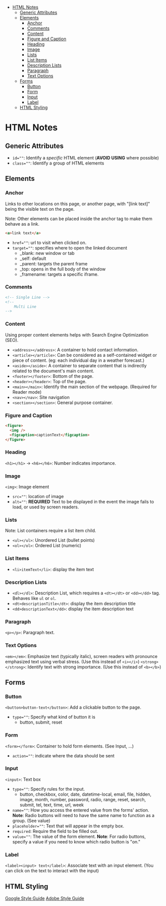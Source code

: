 - [HTML Notes](#html-notes)
  - [Generic Attributes](#generic-attributes)
  - [Elements](#elements)
    - [Anchor](#anchor)
    - [Comments](#comments)
    - [Content](#content)
    - [Figure and Caption](#figure-and-caption)
    - [Heading](#heading)
    - [Image](#image)
    - [Lists](#lists)
    - [List Items](#list-items)
    - [Description Lists](#description-lists)
    - [Paragraph](#paragraph)
    - [Text Options](#text-options)
  - [Forms](#forms)
    - [Button](#button)
    - [Form](#form)
    - [Input](#input)
    - [Label](#label)
  - [HTML Styling](#html-styling)

# HTML Notes

## Generic Attributes

- `id=""`: Identify a _specific_ HTML element (**AVOID USING** where possible)
- `class=""`: Identify a group of HTML elements

## Elements

### Anchor

Links to other locations on this page, or another page, with "[link text]" being the visible text on the page.

Note: Other elements can be placed inside the anchor tag to make them behave as a link.

```html
<a>link text</a>
```

- `href=""`: url to visit when clicked on.
- `target=""`: specifies where to open the linked document
  - \_blank: new window or tab
  - \_self: default
  - \_parent: targets the parent frame
  - \_top: opens in the full body of the window
  - \_framename: targets a specific iframe.

### Comments

```html
<!-- Single Line -->
<!-- 
    Multi Line
-->
```

### Content

Using proper content elements helps with Search Engine Optimization (SEO).

- `<address></address>`: A container to hold contact information.
- `<article></article>`: Can be considered as a self-contained widget or piece of content. (eg: each individual day in a weather forecast.)
- `<aside></aside>`: A container to separate content that is indirectly related to the document's main content.
- `<footer></footer>`: Bottom of the page.
- `<header></header>`: Top of the page.
- `<main></main>`: Identify the main section of the webpage. (Required for Reader mode)
- `<nav></nav>`: Site navigation
- `<section></section>`: General purpose container.

### Figure and Caption

```html
<figure>
  <img />
  <figcaption>captionText</figcaption>
</figure>
```

### Heading

`<h1></h1>` -> `<h6></h6>`: Number indicates importance.

### Image

`<img>`: Image element

- `src=""`: location of image
- `alt=""`: **REQUIRED** Text to be displayed in the event the image fails to load, or used by screen readers.

### Lists

Note: List containers require a list item child.

- `<ul></ul>`: Unordered List (bullet points)
- `<ol></ol>`: Ordered List (numeric)

### List Items

- `<li>itemText</li>`: display the item text

### Description Lists

- `<dl></dl>`: Description List, which requires a `<dt></dt>` or `<dd></dd>` tag. Behaves like `ul` or `ol`.
- `<dt>descriptionTitle</dt>`: display the item description title
- `<dd>descriptionText</dd>`: display the item description text

### Paragraph

`<p></p>`: Paragraph text.

### Text Options

`<em></em>`: Emphasize text (typically italic), screen readers with pronounce emphasized text using verbal stress. (Use this instead of `<i></i>`)
`<strong></strong>`: Identify text with strong importance. (Use this instead of `<b></b>`)

## Forms

### Button

`<button>button-text</button>`: Add a clickable button to the page.

- `type=""`: Specify what kind of button it is
  - button, submit, reset

### Form

`<form></form>`: Container to hold form elements. (See Input, ...)

- `action=""`: indicate where the data should be sent

### Input

`<input>`: Text box

- `type=""`: Specify rules for the input.
  - button, checkbox, color, date, datetime-local, email, file, hidden, image, month, number, password, radio, range, reset, search, submit, tel, text, time, url, week
- `name=""`: How you access the entered value from the forms' action. **Note**: Radio buttons will need to have the same name to function as a group. (See value)
- `placeholder=""`: Text that will appear in the empty box.
- `required`: Require the field to be filled out.
- `value=""`: The value of the form element. **Note**: For radio buttons, specify a value if you need to know which radio button is "on."

### Label

`<label><input> text</label>`: Associate text with an input element. (You can click on the text to interact with the input)

## HTML Styling

[Google Style Guide](https://google.github.io/styleguide/htmlcssguide.html)
[Adobe Style Guide](https://developer.adobe.com/commerce/php/coding-standards/html-style-guide/)
